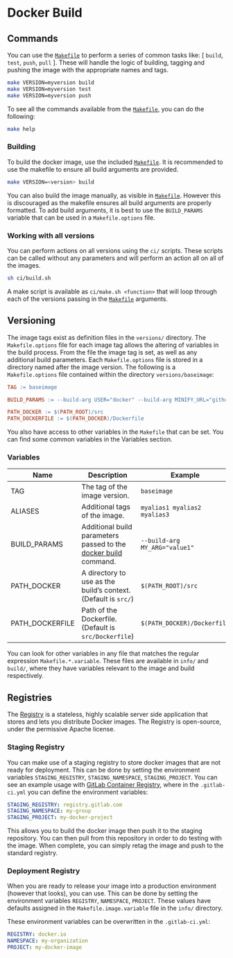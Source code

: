 # Docker Build

## Commands

You can use the [`Makefile`](build/Makefile) to perform a series of common tasks like: [ `build`, `test`, `push`, `pull` ]. These will handle the logic of building, tagging and pushing the image with the appropriate names and tags. 

```bash
make VERSION=myversion build
make VERSION=myversion test
make VERSION=myversion push
```

To see all the commands available from the [`Makefile`](build/Makefile), you can do the following:

```bash
make help
```

### Building

To build the docker image, use the included [`Makefile`](build/Makefile). It is recommended to use the makefile to ensure all build arguments are provided.

```bash
make VERSION=<version> build
```

You can also build the image manually, as visible in [`Makefile`](build/Makefile). However this is discouraged as the makefile ensures all build arguments are properly formatted. To add build arguments, it is best to use the `BUILD_PARAMS` variable that can be used in a `Makefile.options` file.

### Working with all versions

You can perform actions on all versions using the `ci/` scripts. These scripts can be called without any parameters and will perform an action all on all of the images. 

```bash
sh ci/build.sh
```

A make script is available as `ci/make.sh <function>` that will loop through each of the versions passing in the [`Makefile`](build/Makefile) arguments.

## Versioning

The image tags exist as definition files in the `versions/` directory. The `Makefile.options` file for each image tag allows the altering of variables in the build process. From the file the image tag is set, as well as any additional build parameters. Each `Makefile.options` file is stored in a directory named after the image version. The following is a `Makefile.options` file contained within the directory `versions/baseimage`:

```makefile
TAG := baseimage

BUILD_PARAMS := --build-arg USER="docker" --build-arg MINIFY_URL="github.com/tdewolff/minify/cmd/minify"

PATH_DOCKER := $(PATH_ROOT)/src
PATH_DOCKERFILE := $(PATH_DOCKER)/Dockerfile
```

You also have access to other variables in the `Makefile` that can be set. You can find some common variables in the Variables section.

### Variables

|Name|Description|Example|
|---|---|---|
|TAG|The tag of the image version.|`baseimage`|
|ALIASES|Additional tags of the image.|`myalias1 myalias2 myalias3`|
|BUILD_PARAMS|Additional build parameters passed to the [docker build](https://docs.docker.com/engine/reference/commandline/build/) command.|`--build-arg MY_ARG="value1"`|
|PATH_DOCKER| A directory to use as the build’s context. (Default is `src/`)|`$(PATH_ROOT)/src`|
|PATH_DOCKERFILE|Path of the Dockerfile. (Default is `src/Dockerfile`)|`$(PATH_DOCKER)/Dockerfile`|

You can look for other variables in any file that matches the regular expression `Makefile.*.variable`. These files are available in `info/` and `build/`, where they have variables relevant to the image and build respectively.

## Registries

The [Registry](https://docs.docker.com/registry/) is a stateless, highly scalable server side application that stores and lets you distribute Docker images. The Registry is open-source, under the permissive Apache license.

### Staging Registry

You can make use of a staging registry to store docker images that are not ready for deployment. This can be done by setting the environment variables `STAGING_REGISTRY`, `STAGING_NAMESPACE`, `STAGING_PROJECT`. You can see an example usage with [GitLab Container Registry](https://docs.gitlab.com/ce/user/project/container_registry.html), where in the `.gitlab-ci.yml` you can define the environment variables:

```yaml
STAGING_REGISTRY: registry.gitlab.com
STAGING_NAMESPACE: my-group
STAGING_PROJECT: my-docker-project
```

This allows you to build the docker image then push it to the staging repository. You can then pull from this repository in order to do testing with the image. When complete, you can simply retag the image and push to the standard registry.

### Deployment Registry

When you are ready to release your image into a production environment (however that looks), you can use. This can be done by setting the environment variables `REGISTRY`, `NAMESPACE`, `PROJECT`. These values have defaults assigned in the `Makefile.image.variable` file in the `info/` directory.

These environment variables can be overwritten in the `.gitlab-ci.yml`:

```yaml
REGISTRY: docker.io
NAMESPACE: my-organization
PROJECT: my-docker-image
```